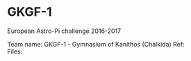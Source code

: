 # GKGF-1

European Astro-Pi challenge 2016-2017

Team name: GKGF-1 - Gymnasium of Kanithos (Chalkida) 
Ref:  
Files: 
  
  
